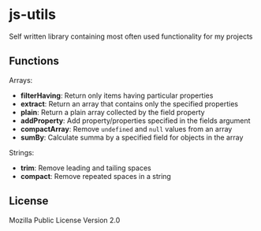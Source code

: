 # js-utils

Self written library containing most often used functionality for my projects

## Functions

Arrays:

- **filterHaving**: Return only items having particular properties
- **extract**: Return an array that contains only the specified properties
- **plain**: Return a plain array collected by the field property
- **addProperty**: Add property/properties specified in the fields argument
- **compactArray**: Remove `undefined` and `null` values from an array 
- **sumBy**: Calculate summa by a specified field for objects in the array

Strings:

- **trim**: Remove leading and tailing spaces
- **compact**: Remove repeated spaces in a string

## License

Mozilla Public License Version 2.0
